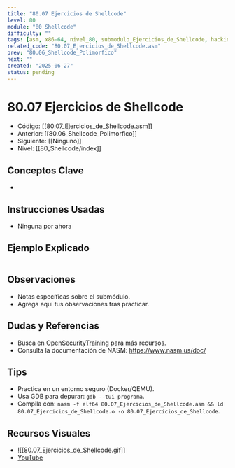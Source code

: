 ```yaml
---
title: "80.07 Ejercicios de Shellcode"
level: 80
module: "80 Shellcode"
difficulty: ""
tags: [asm, x86-64, nivel_80, submodulo_Ejercicios_de_Shellcode, hacking]
related_code: "80.07_Ejercicios_de_Shellcode.asm"
prev: "80.06_Shellcode_Polimorfico"
next: ""
created: "2025-06-27"
status: pending
---
```


# 80.07 Ejercicios de Shellcode

- Código: [[80.07_Ejercicios_de_Shellcode.asm]]  
- Anterior: [[80.06_Shellcode_Polimorfico]]  
- Siguiente: [[Ninguno]]  
- Nivel: [[80_Shellcode/index]]  

## Conceptos Clave
- 

## Instrucciones Usadas
- Ninguna por ahora

## Ejemplo Explicado
```asm

```

## Observaciones
- Notas específicas sobre el submódulo.
- Agrega aquí tus observaciones tras practicar.

## Dudas y Referencias
- Busca en [OpenSecurityTraining](https://opensecuritytraining.info/) para más recursos.
- Consulta la documentación de NASM: https://www.nasm.us/doc/

## Tips
- Practica en un entorno seguro (Docker/QEMU).
- Usa GDB para depurar: `gdb --tui programa`.
- Compila con: `nasm -f elf64 80.07_Ejercicios_de_Shellcode.asm && ld 80.07_Ejercicios_de_Shellcode.o -o 80.07_Ejercicios_de_Shellcode`.

## Recursos Visuales
- ![[80.07_Ejercicios_de_Shellcode.gif]]  
- [YouTube](https://youtube.com/placeholder)
